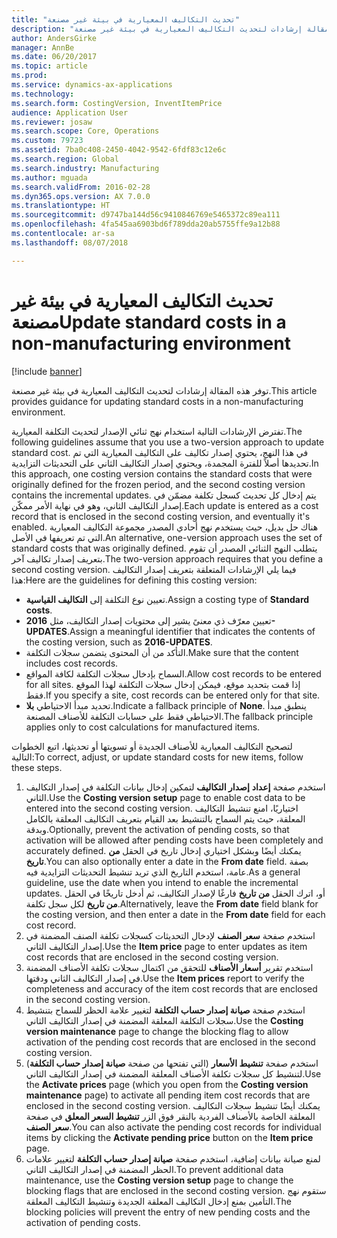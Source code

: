 ```yaml
---
title: "تحديث التكاليف المعيارية في بيئة غير مصنعة"
description: "توفر هذه المقالة إرشادات لتحديث التكاليف المعيارية في بيئة غير مصنعة."
author: AndersGirke
manager: AnnBe
ms.date: 06/20/2017
ms.topic: article
ms.prod: 
ms.service: dynamics-ax-applications
ms.technology: 
ms.search.form: CostingVersion, InventItemPrice
audience: Application User
ms.reviewer: josaw
ms.search.scope: Core, Operations
ms.custom: 79723
ms.assetid: 7ba0c408-2450-4042-9542-6fdf83c12e6c
ms.search.region: Global
ms.search.industry: Manufacturing
ms.author: mguada
ms.search.validFrom: 2016-02-28
ms.dyn365.ops.version: AX 7.0.0
ms.translationtype: HT
ms.sourcegitcommit: d9747ba144d56c9410846769e5465372c89ea111
ms.openlocfilehash: 4fa545aa6903bd6f789dda20ab5755ffe9a12b88
ms.contentlocale: ar-sa
ms.lasthandoff: 08/07/2018

---
```


# <a name="update-standard-costs-in-a-non-manufacturing-environment"></a><span data-ttu-id="37dd4-103">تحديث التكاليف المعيارية في بيئة غير مصنعة</span><span class="sxs-lookup"><span data-stu-id="37dd4-103">Update standard costs in a non-manufacturing environment</span></span>

[!include [banner](../includes/banner.md)]

<span data-ttu-id="37dd4-104">توفر هذه المقالة إرشادات لتحديث التكاليف المعيارية في بيئة غير مصنعة.</span><span class="sxs-lookup"><span data-stu-id="37dd4-104">This article provides guidance for updating standard costs in a non-manufacturing environment.</span></span>

<span data-ttu-id="37dd4-105">تفترض الإرشادات التالية استخدام نهج ثنائي الإصدار لتحديث التكلفة المعيارية.</span><span class="sxs-lookup"><span data-stu-id="37dd4-105">The following guidelines assume that you use a two-version approach to update standard cost.</span></span> <span data-ttu-id="37dd4-106">في هذا النهج، يحتوي إصدار تكاليف على التكاليف المعيارية التي تم تحديدها أصلاً للفترة المجمدة، ويحتوي إصدار التكاليف الثاني على التحديثات التزايدية.</span><span class="sxs-lookup"><span data-stu-id="37dd4-106">In this approach, one costing version contains the standard costs that were originally defined for the frozen period, and the second costing version contains the incremental updates.</span></span> <span data-ttu-id="37dd4-107">يتم إدخال كل تحديث كسجل تكلفة مضمّن في إصدار التكاليف الثاني، وهو في نهاية الأمر ممكّن.</span><span class="sxs-lookup"><span data-stu-id="37dd4-107">Each update is entered as a cost record that is enclosed in the second costing version, and eventually it's enabled.</span></span> <span data-ttu-id="37dd4-108">هناك حل بديل، حيث يستخدم نهج أحادي المصدر مجموعة التكاليف المعيارية التي تم تعريفها في الأصل.</span><span class="sxs-lookup"><span data-stu-id="37dd4-108">An alternative, one-version approach uses the set of standard costs that was originally defined.</span></span> <span data-ttu-id="37dd4-109">يتطلب النهج الثنائي المصدر أن تقوم بتعريف إصدار تكاليف آخر.</span><span class="sxs-lookup"><span data-stu-id="37dd4-109">The two-version approach requires that you define a second costing version.</span></span> <span data-ttu-id="37dd4-110">فيما يلي الإرشادات المتعلقة بتعريف إصدار التكاليف هذا:</span><span class="sxs-lookup"><span data-stu-id="37dd4-110">Here are the guidelines for defining this costing version:</span></span>

-   <span data-ttu-id="37dd4-111">تعيين نوع التكلفة إلى **التكاليف القياسية**.</span><span class="sxs-lookup"><span data-stu-id="37dd4-111">Assign a costing type of **Standard costs**.</span></span>
-   <span data-ttu-id="37dd4-112">تعيين معرّف ذي معنىً يشير إلى محتويات إصدار التكاليف، مثل **2016-UPDATES**.</span><span class="sxs-lookup"><span data-stu-id="37dd4-112">Assign a meaningful identifier that indicates the contents of the costing version, such as **2016-UPDATES**.</span></span>
-   <span data-ttu-id="37dd4-113">التأكد من أن المحتوى يتضمن سجلات التكلفة.</span><span class="sxs-lookup"><span data-stu-id="37dd4-113">Make sure that the content includes cost records.</span></span>
-   <span data-ttu-id="37dd4-114">السماح بإدخال سجلات التكلفة لكافة المواقع.</span><span class="sxs-lookup"><span data-stu-id="37dd4-114">Allow cost records to be entered for all sites.</span></span> <span data-ttu-id="37dd4-115">إذا قمت بتحديد موقع، فيمكن إدخال سجلات التكلفة لهذا الموقع فقط.</span><span class="sxs-lookup"><span data-stu-id="37dd4-115">If you specify a site, cost records can be entered only for that site.</span></span>
-   <span data-ttu-id="37dd4-116">تحديد مبدأ الاحتياطي **بلا**.</span><span class="sxs-lookup"><span data-stu-id="37dd4-116">Indicate a fallback principle of **None**.</span></span> <span data-ttu-id="37dd4-117">ينطبق مبدأ الاحتياطي فقط على حسابات التكلفة للأصناف المصنعة.</span><span class="sxs-lookup"><span data-stu-id="37dd4-117">The fallback principle applies only to cost calculations for manufactured items.</span></span>

<span data-ttu-id="37dd4-118">لتصحيح التكاليف المعيارية للأصناف الجديدة أو تسويتها أو تحديثها، اتبع الخطوات التالية:</span><span class="sxs-lookup"><span data-stu-id="37dd4-118">To correct, adjust, or update standard costs for new items, follow these steps.</span></span>

1.  <span data-ttu-id="37dd4-119">استخدم صفحة **إعداد** **إصدار التكاليف** لتمكين إدخال بيانات التكلفة في إصدار التكاليف الثاني.</span><span class="sxs-lookup"><span data-stu-id="37dd4-119">Use the **Costing version** **setup** page to enable cost data to be entered into the second costing version.</span></span> <span data-ttu-id="37dd4-120">اختياريًا، امنع تنشيط التكاليف المعلقة، حيث يتم السماح بالتنشيط بعد القيام بتعريف التكاليف المعلقة بالكامل وبدقة.</span><span class="sxs-lookup"><span data-stu-id="37dd4-120">Optionally, prevent the activation of pending costs, so that activation will be allowed after pending costs have been completely and accurately defined.</span></span> <span data-ttu-id="37dd4-121">يمكنك أيضًا وبشكل اختياري إدخال تاريخ في الحقل **من تاريخ**.</span><span class="sxs-lookup"><span data-stu-id="37dd4-121">You can also optionally enter a date in the **From date** field.</span></span> <span data-ttu-id="37dd4-122">بصفة عامة، استخدم التاريخ الذي تريد تنشيط التحديثات التزايدية فيه.</span><span class="sxs-lookup"><span data-stu-id="37dd4-122">As a general guideline, use the date when you intend to enable the incremental updates.</span></span> <span data-ttu-id="37dd4-123">أو، اترك الحقل **من تاريخ** فارغًا لإصدار التكاليف، ثم أدخل تاريخًا في الحقل **من تاريخ** لكل سجل تكلفة.</span><span class="sxs-lookup"><span data-stu-id="37dd4-123">Alternatively, leave the **From date** field blank for the costing version, and then enter a date in the **From date** field for each cost record.</span></span>
2.  <span data-ttu-id="37dd4-124">استخدم صفحة **سعر الصنف** لإدخال التحديثات كسجلات تكلفة الصنف المضمنة في إصدار التكاليف الثاني.</span><span class="sxs-lookup"><span data-stu-id="37dd4-124">Use the **Item price** page to enter updates as item cost records that are enclosed in the second costing version.</span></span>
3.  <span data-ttu-id="37dd4-125">استخدم تقرير **أسعار الأصناف‬** للتحقق من اكتمال سجلات تكلفة الأصناف المضمنة في إصدار التكاليف الثاني ودقتها.</span><span class="sxs-lookup"><span data-stu-id="37dd4-125">Use the **Item prices** report to verify the completeness and accuracy of the item cost records that are enclosed in the second costing version.</span></span>
4.  <span data-ttu-id="37dd4-126">استخدم صفحة **صيانة إصدار حساب التكلفة‬** لتغيير علامة الحظر للسماح بتنشيط سجلات التكلفة المعلقة المضمنة في إصدار التكاليف الثاني.</span><span class="sxs-lookup"><span data-stu-id="37dd4-126">Use the **Costing version maintenance** page to change the blocking flag to allow activation of the pending cost records that are enclosed in the second costing version.</span></span>
5.  <span data-ttu-id="37dd4-127">استخدم صفحة **تنشيط الأسعار** (التي تفتحها من صفحة **صيانة إصدار حساب التكلفة**) لتنشيط كل سجلات تكلفة الأصناف المعلقة المضمنة في إصدار التكاليف الثاني.</span><span class="sxs-lookup"><span data-stu-id="37dd4-127">Use the **Activate prices** page (which you open from the **Costing version maintenance** page) to activate all pending item cost records that are enclosed in the second costing version.</span></span> <span data-ttu-id="37dd4-128">يمكنك أيضًا تنشيط سجلات التكاليف المعلقة الخاصة بالأصناف الفردية بالنقر فوق الزر **تنشيط السعر المعلق‬** في صفحة **سعر الصنف**.</span><span class="sxs-lookup"><span data-stu-id="37dd4-128">You can also activate the pending cost records for individual items by clicking the **Activate pending price** button on the **Item price** page.</span></span>
6.  <span data-ttu-id="37dd4-129">لمنع صيانة بيانات إضافية، استخدم صفحة **صيانة إصدار حساب التكلفة‬** لتغيير علامات الحظر المضمنة في إصدار التكاليف الثاني.</span><span class="sxs-lookup"><span data-stu-id="37dd4-129">To prevent additional data maintenance, use the **Costing version setup** page to change the blocking flags that are enclosed in the second costing version.</span></span> <span data-ttu-id="37dd4-130">ستقوم نهج التأمين بمنع إدخال التكاليف المعلقة الجديدة وتنشيط التكاليف المعلقة.</span><span class="sxs-lookup"><span data-stu-id="37dd4-130">The blocking policies will prevent the entry of new pending costs and the activation of pending costs.</span></span>





